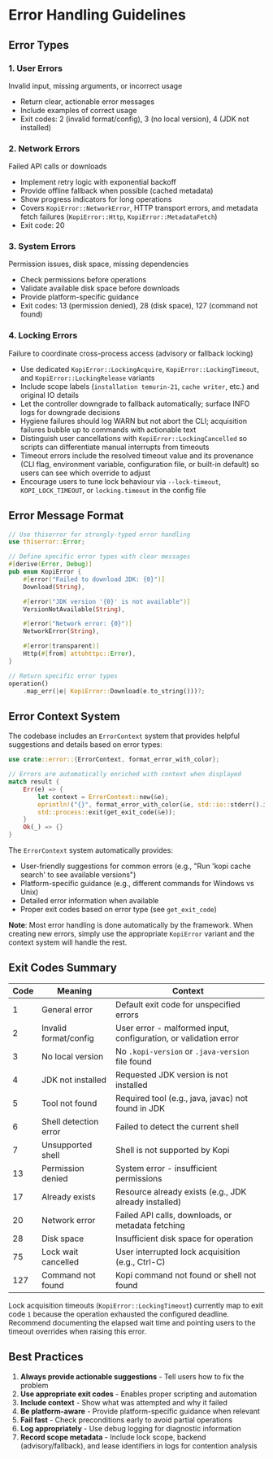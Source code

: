 # Error Handling Guidelines

## Error Types

### 1. User Errors

Invalid input, missing arguments, or incorrect usage

- Return clear, actionable error messages
- Include examples of correct usage
- Exit codes: 2 (invalid format/config), 3 (no local version), 4 (JDK not installed)

### 2. Network Errors

Failed API calls or downloads

- Implement retry logic with exponential backoff
- Provide offline fallback when possible (cached metadata)
- Show progress indicators for long operations
- Covers `KopiError::NetworkError`, HTTP transport errors, and metadata fetch failures (`KopiError::Http`, `KopiError::MetadataFetch`)
- Exit code: 20

### 3. System Errors

Permission issues, disk space, missing dependencies

- Check permissions before operations
- Validate available disk space before downloads
- Provide platform-specific guidance
- Exit codes: 13 (permission denied), 28 (disk space), 127 (command not found)

### 4. Locking Errors

Failure to coordinate cross-process access (advisory or fallback locking)

- Use dedicated `KopiError::LockingAcquire`, `KopiError::LockingTimeout`, and `KopiError::LockingRelease` variants
- Include scope labels (`installation temurin-21`, `cache writer`, etc.) and original IO details
- Let the controller downgrade to fallback automatically; surface INFO logs for downgrade decisions
- Hygiene failures should log WARN but not abort the CLI; acquisition failures bubble up to commands with actionable text
- Distinguish user cancellations with `KopiError::LockingCancelled` so scripts can differentiate manual interrupts from timeouts
- Timeout errors include the resolved timeout value and its provenance (CLI flag, environment variable, configuration file, or built-in default) so users can see which override to adjust
- Encourage users to tune lock behaviour via `--lock-timeout`, `KOPI_LOCK_TIMEOUT`, or `locking.timeout` in the config file

## Error Message Format

```rust
// Use thiserror for strongly-typed error handling
use thiserror::Error;

// Define specific error types with clear messages
#[derive(Error, Debug)]
pub enum KopiError {
    #[error("Failed to download JDK: {0}")]
    Download(String),

    #[error("JDK version '{0}' is not available")]
    VersionNotAvailable(String),

    #[error("Network error: {0}")]
    NetworkError(String),

    #[error(transparent)]
    Http(#[from] attohttpc::Error),
}

// Return specific error types
operation()
    .map_err(|e| KopiError::Download(e.to_string()))?;
```

## Error Context System

The codebase includes an `ErrorContext` system that provides helpful suggestions and details based on error types:

```rust
use crate::error::{ErrorContext, format_error_with_color};

// Errors are automatically enriched with context when displayed
match result {
    Err(e) => {
        let context = ErrorContext::new(&e);
        eprintln!("{}", format_error_with_color(&e, std::io::stderr().is_terminal()));
        std::process::exit(get_exit_code(&e));
    }
    Ok(_) => {}
}
```

The `ErrorContext` system automatically provides:

- User-friendly suggestions for common errors (e.g., "Run 'kopi cache search' to see available versions")
- Platform-specific guidance (e.g., different commands for Windows vs Unix)
- Detailed error information when available
- Proper exit codes based on error type (see `get_exit_code`)

**Note**: Most error handling is done automatically by the framework. When creating new errors, simply use the appropriate `KopiError` variant and the context system will handle the rest.

## Exit Codes Summary

| Code | Meaning               | Context                                                          |
| ---- | --------------------- | ---------------------------------------------------------------- |
| 1    | General error         | Default exit code for unspecified errors                         |
| 2    | Invalid format/config | User error - malformed input, configuration, or validation error |
| 3    | No local version      | No `.kopi-version` or `.java-version` file found                 |
| 4    | JDK not installed     | Requested JDK version is not installed                           |
| 5    | Tool not found        | Required tool (e.g., java, javac) not found in JDK               |
| 6    | Shell detection error | Failed to detect the current shell                               |
| 7    | Unsupported shell     | Shell is not supported by Kopi                                   |
| 13   | Permission denied     | System error - insufficient permissions                          |
| 17   | Already exists        | Resource already exists (e.g., JDK already installed)            |
| 20   | Network error         | Failed API calls, downloads, or metadata fetching                |
| 28   | Disk space            | Insufficient disk space for operation                            |
| 75   | Lock wait cancelled   | User interrupted lock acquisition (e.g., Ctrl-C)                 |
| 127  | Command not found     | Kopi command not found or shell not found                        |

Lock acquisition timeouts (`KopiError::LockingTimeout`) currently map to exit code `1` because the operation exhausted the configured deadline. Recommend documenting the elapsed wait time and pointing users to the timeout overrides when raising this error.

## Best Practices

1. **Always provide actionable suggestions** - Tell users how to fix the problem
2. **Use appropriate exit codes** - Enables proper scripting and automation
3. **Include context** - Show what was attempted and why it failed
4. **Be platform-aware** - Provide platform-specific guidance when relevant
5. **Fail fast** - Check preconditions early to avoid partial operations
6. **Log appropriately** - Use debug logging for diagnostic information
7. **Record scope metadata** - Include lock scope, backend (advisory/fallback), and lease identifiers in logs for contention analysis
